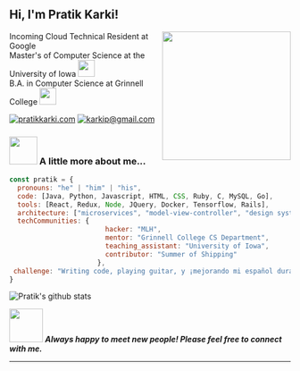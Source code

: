 <h2> Hi, I'm Pratik Karki! <!--<img src="https://media.giphy.com/media/mGcNjsfWAjY5AEZNw6/giphy.gif" width="50">--></h2>

<img align='right' src="https://user-images.githubusercontent.com/5713670/87202985-820dcb80-c2b6-11ea-9f56-7ec461c497c3.gif" width="230">


<p>Incoming Cloud Technical Resident at Google<br>Master's of Computer Science at the University of Iowa <img src="https://media.giphy.com/media/fYSnHlufseco8Fh93Z/giphy.gif" width="30"></br>B.A. in Computer Science at Grinnell College <img src="https://media.giphy.com/media/fYSnHlufseco8Fh93Z/giphy.gif" width="30">
</em></p>

[![pratikkarki.com](https://img.shields.io/static/v1?label=pratikkarki.com&message=%20&color=yellow&logo=&style=flat-square&logoColor=white)](http://pratikkarki.com/) [![karkip@gmail.com](https://img.shields.io/static/v1?label=karkip@gmail.com&message=%20&color=red&logo=gmail&style=flat-square&logoColor=white)](mailto:karkip@gmail.com)


### <img src="https://media.giphy.com/media/VgCDAzcKvsR6OM0uWg/giphy.gif" width="50"> A little more about me...  

```javascript
const pratik = {
  pronouns: "he" | "him" | "his",
  code: [Java, Python, Javascript, HTML, CSS, Ruby, C, MySQL, Go],
  tools: [React, Redux, Node, JQuery, Docker, Tensorflow, Rails],
  architecture: ["microservices", "model-view-controller", "design system pattern"],
  techCommunities: {
                        hacker: "MLH",
                        mentor: "Grinnell College CS Department",
                        teaching_assistant: "University of Iowa",
                        contributor: "Summer of Shipping"
                      },
 challenge: "Writing code, playing guitar, y ¡mejorando mi español durante la cuarantena!"
}
```

![Pratik's github stats](https://github-readme-stats.vercel.app/api?username=karkipra&hide=["contribs","issues"])

<img src="https://media.giphy.com/media/LnQjpWaON8nhr21vNW/giphy.gif" width="60"> <em><b>Always happy to meet new people! Please feel free to connect with me.</b></em>

---




